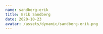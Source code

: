 ```yaml
---
name: sandberg-erik
title: Erik Sandberg
date: 2020-10-23
avatar: /assets/dynamic/sandberg-erik.png
---
```

